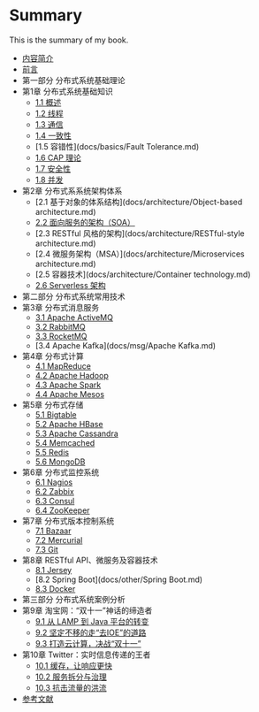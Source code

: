 ﻿# Summary

This is the summary of my book.

* [内容简介](docs/Introduction.md)
* [前言](docs/Preface.md)
* 第一部分 分布式系统基础理论
* 第1章 分布式系统基础知识
	* [1.1 概述](docs/basics/Overview.md)
	* [1.2 线程](docs/basics/Thread.md)
	* [1.3 通信](docs/basics/Communications.md)
	* [1.4 一致性](docs/basics/Consistency.md)
	* [1.5 容错性](docs/basics/Fault Tolerance.md)
	* [1.6 CAP 理论](docs/basics/CAP.md)
	* [1.7 安全性](docs/basics/Safety.md)
	* [1.8 并发](docs/basics/Concurrency.md)
* 第2章 分布式系系统架构体系
	* [2.1 基于对象的体系结构](docs/architecture/Object-based architecture.md)
	* [2.2 面向服务的架构（SOA）](docs/architecture/SOA.md)
	* [2.3 RESTful 风格的架构](docs/architecture/RESTful-style architecture.md)
	* [2.4 微服务架构（MSA）](docs/architecture/Microservices architecture.md)
	* [2.5 容器技术](docs/architecture/Container technology.md)
	* [2.6 Serverless 架构](docs/architecture/Serverless.md)
* 第二部分 分布式系统常用技术
* 第3章 分布式消息服务
	* [3.1 Apache ActiveMQ](docs/msg/ActiveMQ.md)
	* [3.2 RabbitMQ](docs/msg/RabbitMQ.md)
	* [3.3 RocketMQ](docs/msg/RocketMQ.md)
	* [3.4 Apache Kafka](docs/msg/Apache Kafka.md)
* 第4章 分布式计算
	* [4.1 MapReduce](docs/compute/MapReduce.md)
	* [4.2 Apache Hadoop](docs/compute/Hadoop.md)
	* [4.3 Apache Spark](docs/compute/Spark.md)
	* [4.4 Apache Mesos](docs/compute/Mesos.md)
* 第5章 分布式存储
	* [5.1 Bigtable](docs/storage/Bigtable.md)
	* [5.2 Apache HBase](docs/storage/HBase.md)
	* [5.3 Apache Cassandra](docs/storage/Cassandra.md)
	* [5.4 Memcached](docs/storage/Memcached.md)
	* [5.5 Redis](docs/storage/Redis.md)
	* [5.6 MongoDB](docs/storage/MongoDB.md)
* 第6章 分布式监控系统
	* [6.1 Nagios](docs/monitor/Nagios.md)
	* [6.2 Zabbix](docs/monitor/Zabbix.md)
	* [6.3 Consul](docs/monitor/Consul.md)
	* [6.4 ZooKeeper](docs/monitor/ZooKeeper.md)
* 第7章 分布式版本控制系统
	* [7.1 Bazaar](docs/control/Bazaar.md)
	* [7.2 Mercurial](docs/control/Mercurial.md)
	* [7.3 Git](docs/control/Git.md)
* 第8章 RESTful API、微服务及容器技术
	* [8.1 Jersey](docs/other/Jersey.md)
	* [8.2 Spring Boot](docs/other/Spring Boot.md)
	* [8.3 Docker](docs/other/Docker.md)
* 第三部分 分布式系统案例分析
* 第9章 淘宝网：“双十一”神话的缔造者
	* [9.1 从 LAMP 到 Java 平台的转变](docs/taobao/stage1.md)
	* [9.2 坚定不移的走“去IOE”的道路](docs/taobao/stage2.md)
	* [9.3 打造云计算，决战“双十一”](docs/taobao/stage3.md)
* 第10章 Twitter：实时信息传递的王者
	* [10.1 缓存，让响应更快](docs/twitter/stage1.md)
	* [10.2 服务拆分与治理](docs/twitter/stage2.md)
	* [10.3 抗击流量的洪流](docs/twitter/stage3.md)
* [参考文献](docs/Ref.md)